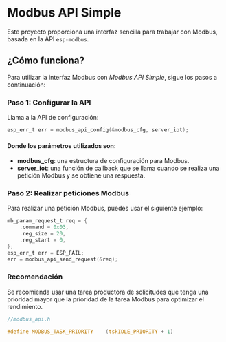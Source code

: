 # Modbus API Simple

Este proyecto proporciona una interfaz sencilla para trabajar con Modbus, basada en la API `esp-modbus`.

## ¿Cómo funciona?

Para utilizar la interfaz Modbus con _Modbus API Simple_, sigue los pasos a continuación:

### Paso 1: Configurar la API

Llama a la API de configuración:

```c
esp_err_t err = modbus_api_config(&modbus_cfg, server_iot);
```

#### Donde los parámetros utilizados son:

 - __modbus_cfg__: una estructura de configuración para Modbus.
- __server_iot__: una función de callback que se llama cuando se realiza una petición Modbus y se obtiene una respuesta.

### Paso 2: Realizar peticiones Modbus
Para realizar una petición Modbus, puedes usar el siguiente ejemplo:
```c
mb_param_request_t req = { 
    .command = 0x03,
    .reg_size = 20,
    .reg_start = 0,
};
esp_err_t err = ESP_FAIL;
err = modbus_api_send_request(&req);
```

### Recomendación
Se recomienda usar una tarea productora de solicitudes que tenga una prioridad mayor que la prioridad de la tarea Modbus para optimizar el rendimiento.

```c
//modbus_api.h

#define MODBUS_TASK_PRIORITY    (tskIDLE_PRIORITY + 1)

```